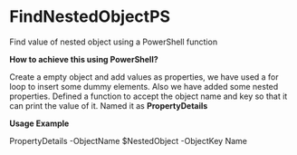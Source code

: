 # FindNestedObjectPS
Find value of nested object using a PowerShell function

**How to achieve this using PowerShell?**

Create a empty object and add values as properties, we have used a for loop to insert some dummy elements. Also we have added some nested properties.
Defined a function to accept the object name and key so that it can print the value of it. Named it as **PropertyDetails**

**Usage Example**

PropertyDetails -ObjectName $NestedObject -ObjectKey Name
